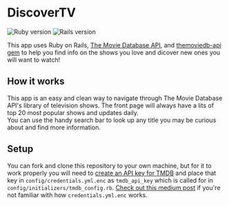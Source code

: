 # DiscoverTV
![Ruby version](https://img.shields.io/badge/Ruby-v2.5.2-green.svg)
![Rails version](https://img.shields.io/badge/Rails-v5.2.2-green.svg)

This app uses Ruby on Rails, [The Movie Database API](https://developers.themoviedb.org/3/getting-started/introduction), and [themoviedb-api gem](https://github.com/18Months/themoviedb-api) to help you find info on the shows you love and dicover new ones you will want to watch!

## How it works
This app is an easy and clean way to navigate through The Movie Database API's library of television shows.  The front page will always have a lits of top 20 most popular shows and updates daily.  
You can use the handy search bar to look up any title you may be curious about and find more information.


## Setup
You can fork and clone this repository to your own machine, but for it to work properly you will need to [create an API key for TMDB](https://developers.themoviedb.org/3/getting-started/introduction) and place that key in `config/credentials.yml.enc` as `tmdb_api_key` which is called for in `config/initializers/tmdb_config.rb`.  [Check out this medium post](https://medium.com/cedarcode/rails-5-2-credentials-9b3324851336) if you're not familiar with how `credentials.yml.enc` works.